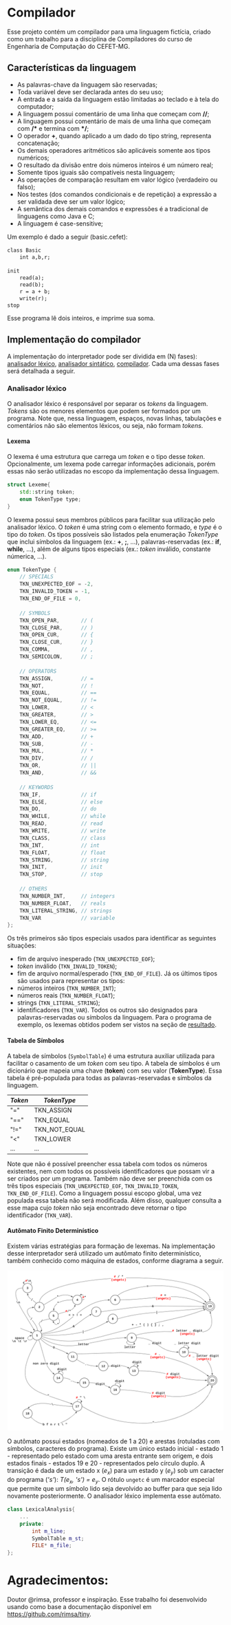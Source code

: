 # Compilador

Esse projeto contém um compilador para uma linguagem fictícia, criado como um trabalho para a disciplina de Compiladores do curso de Engenharia de Computação do CEFET-MG.

## Características da linguagem

* As palavras-chave da linguagem são reservadas;
* Toda variável deve ser declarada antes do seu uso;
* A entrada e a saída da linguagem estão limitadas ao teclado e à tela do computador;
* A linguagem possui comentário de uma linha que começam com **//**;
* A linguagem possui comentário de mais de uma linha que começam com **/\*** e termina com **\*/**;
* O operador **+**, quando aplicado a um dado do tipo string, representa concatenação;
* Os demais operadores aritméticos são aplicáveis somente aos tipos numéricos;
* O resultado da divisão entre dois números inteiros é um número real;
* Somente tipos iguais são compatíveis nesta linguagem;
* As operações de comparação resultam em valor lógico (verdadeiro ou falso);
* Nos testes (dos comandos condicionais e de repetição) a expressão a ser validada deve ser um valor lógico;
* A semântica dos demais comandos e expressões é a tradicional de linguagens como Java e C;
* A linguagem é case-sensitive;

Um exemplo é dado a seguir (basic.cefet):

```
class Basic
	int a,b,r;

init
	read(a);
	read(b);
	r = a + b;
	write(r);
stop
```
Esse programa lê dois inteiros, e imprime sua soma.

## Implementação do compilador

A implementação do interpretador pode ser dividida em (N) fases):
[analisador léxico](#analisador-léxico),
[analisador sintático](#analisador-sintático),
[compilador](#interpretador).
Cada uma dessas fases será detalhada a seguir.

### Analisador léxico

O analisador léxico é responsável por separar os *tokens* da linguagem.
*Tokens* são os menores elementos que podem ser formados por um programa.
Note que, nessa linguagem, espaços, novas linhas, tabulações e comentários não são elementos léxicos, ou seja, não formam *tokens*.

#### Lexema

O lexema é uma estrutura que carrega um *token* e o tipo desse *token*. Opcionalmente, um lexema pode carregar informações adicionais, porém essas não serão utilizadas no escopo da implementação dessa linguagem.

```cpp
struct Lexeme{
	std::string token;
	enum TokenType type;
}
```

O lexema possui seus membros públicos para facilitar sua utilização pelo analisador léxico.
O *token* é uma string com o elemento formado, e *type* é o tipo do *token*.
Os tipos possíveis são listados pela enumeração *TokenType* que inclui símbolos da linguagem (ex.: **+**, **;**, ...), palavras-reservadas (ex.: **if**, **while**, ...), além de alguns tipos especiais (ex.: *token* inválido, constante númerica, ...).

```cpp
enum TokenType {
	// SPECIALS
	TKN_UNEXPECTED_EOF = -2,
	TKN_INVALID_TOKEN = -1,
	TKN_END_OF_FILE = 0,

	// SYMBOLS
	TKN_OPEN_PAR,		// (
	TKN_CLOSE_PAR,		// )
	TKN_OPEN_CUR,		// {
	TKN_CLOSE_CUR,		// }
	TKN_COMMA,			// ,
	TKN_SEMICOLON,		// ;

	// OPERATORS
	TKN_ASSIGN,			// =
	TKN_NOT,			// !
	TKN_EQUAL,			// ==
	TKN_NOT_EQUAL,		// !=
	TKN_LOWER,			// <
	TKN_GREATER,		// >
	TKN_LOWER_EQ,		// <=
	TKN_GREATER_EQ,		// >=
	TKN_ADD,			// +
	TKN_SUB,			// -
	TKN_MUL,			// *
	TKN_DIV,			// /
	TKN_OR,				// ||
	TKN_AND,			// &&

	// KEYWORDS
	TKN_IF,				// if
	TKN_ELSE,			// else
	TKN_DO,				// do
	TKN_WHILE,			// while
	TKN_READ,			// read
	TKN_WRITE,			// write
	TKN_CLASS,			// class
	TKN_INT,			// int
	TKN_FLOAT,			// float
	TKN_STRING,			// string
	TKN_INIT,			// init
	TKN_STOP,			// stop
	
	// OTHERS
	TKN_NUMBER_INT,		// integers
	TKN_NUMBER_FLOAT,	// reals
	TKN_LITERAL_STRING,	// strings
	TKN_VAR				// variable
};
```

Os três primeiros são tipos especiais usados para identificar as seguintes situações:
* fim de arquivo inesperado (`TKN_UNEXPECTED_EOF`);
* *token* inválido (`TKN_INVALID_TOKEN`);
* fim de arquivo normal/esperado (`TKN_END_OF_FILE`).
Já os últimos tipos são usados para representar os tipos:
* números inteiros (`TKN_NUMBER_INT`);
* números reais (`TKN_NUMBER_FLOAT`);
* strings (`TKN_LITERAL_STRING`);
* identificadores (`TKN_VAR`).
Todos os outros são designados para palavras-reservadas ou símbolos da linguagem.
Para o programa de exemplo, os lexemas obtidos podem ser vistos na seção de [resultado](#resultado).

#### Tabela de Símbolos

A tabela de símbolos (`SymbolTable`) é uma estrutura auxiliar utilizada para facilitar o casamento de um *token* com seu tipo.
A tabela de símbolos é um dicionário que mapeia uma chave (**token**) com seu valor (**TokenType**).
Essa tabela é pré-populada para todas as palavras-reservadas e símbolos da linguagem.

| *Token* | *TokenType*  |
| ------- | -----------  |
| "="     | TKN_ASSIGN   |
| "=="    | TKN_EQUAL    |
| "!="    | TKN_NOT_EQUAL|
| "<"     | TKN_LOWER    |
| ...     | ...          |

Note que não é possível preencher essa tabela com todos os números existentes, nem com todos os possíveis identificadores que possam vir a ser criados por um programa.
Também não deve ser preenchida com os três tipos especiais (`TKN_UNEXPECTED_EOF`, `TKN_INVALID_TOKEN`, `TKN_END_OF_FILE`).
Como a linguagem possui escopo global, uma vez populada essa tabela não será modificada.
Além disso, qualquer consulta a esse mapa cujo *token* não seja encontrado deve retornar o tipo identificador (`TKN_VAR`).

#### Autômato Finito Determinístico

Existem várias estratégias para formação de lexemas.
Na implementação desse interpretador será utilizado um autômato finito determinístico, também conhecido como máquina de estados, conforme diagrama a seguir.

![AFD](images/lexical.png)

O autômato possui estados (nomeados de 1 a 20) e arestas (rotuladas com símbolos, caracteres do programa).
Existe um único estado inicial - estado 1 - representado pelo estado com uma aresta entrante sem origem, e dois estados finais - estados 19 e 20 - representados pelo círculo duplo.
A transição é dada de um estado x (*e<sub>x</sub>*) para um estado y (*e<sub>y</sub>*) sob um caracter do programa (*'s'*):
*T(e<sub>x</sub>, 's') = e<sub>y</sub>*.
O rótulo `ungetc` é um marcador especial que permite que um símbolo lido seja devolvido ao buffer para que seja lido novamente posteriormente.
O analisador léxico implementa esse autômato.


```cpp
class LexicalAnalysis{
	...
	private:
		int m_line;
		SymbolTable m_st;
		FILE* m_file;
};
```

# Agradecimentos:

Doutor @rimsa, professor e inspiração.
Esse trabalho foi desenvolvido usando como base a documentação disponível em https://github.com/rimsa/tiny.